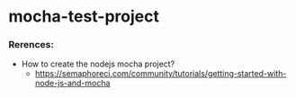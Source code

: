 # mocha-test-project

### Rerences:

- How to create the nodejs mocha project?
    - https://semaphoreci.com/community/tutorials/getting-started-with-node-js-and-mocha